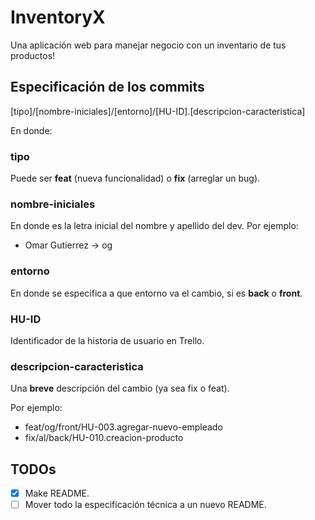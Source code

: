 # InventoryX
Una aplicación web para manejar negocio con un inventario de tus productos!

## Especificación de los commits
[tipo]/[nombre-iniciales]/[entorno]/[HU-ID].[descripcion-caracteristica]

En donde:

### tipo
Puede ser **feat** (nueva funcionalidad) o **fix** (arreglar un bug).

### nombre-iniciales
En donde es la letra inicial del nombre y apellido del dev. Por ejemplo:
- Omar Gutierrez -> og

### entorno
En donde se especifica a que entorno va el cambio, si es **back** o **front**.

### HU-ID
Identificador de la historia de usuario en Trello.

### descripcion-caracteristica
Una **breve** descripción del cambio (ya sea fix o feat).

Por ejemplo:
- feat/og/front/HU-003.agregar-nuevo-empleado
- fix/al/back/HU-010.creacion-producto

## TODOs
- [X] Make README.
- [ ] Mover todo la especificación técnica a un nuevo README.
